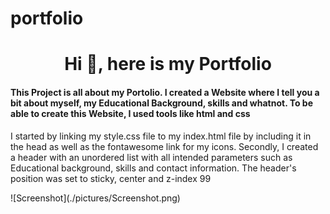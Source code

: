 # portfolio
<h1 align="center">Hi 👋, here is my Portfolio</h1>
<h4 align="left">This Project is all about my Portolio. I created a Website where I tell you a bit about myself, my Educational Background, skills and whatnot. To be able to create this Website, I used tools like html and css</h4>
<p align="left"> 
  I started by linking my style.css file to my index.html file by including it in the head as well as the fontawesome link for my icons. Secondly, I created a header with an unordered list with all intended parameters such as Educational background, skills and contact information. The header's position was set to sticky, center and z-index 99</p>
![Screenshot](./pictures/Screenshot.png)
